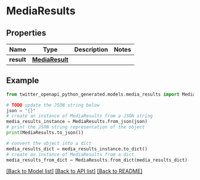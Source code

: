 # MediaResults


## Properties

Name | Type | Description | Notes
------------ | ------------- | ------------- | -------------
**result** | [**MediaResult**](MediaResult.md) |  | 

## Example

```python
from twitter_openapi_python_generated.models.media_results import MediaResults

# TODO update the JSON string below
json = "{}"
# create an instance of MediaResults from a JSON string
media_results_instance = MediaResults.from_json(json)
# print the JSON string representation of the object
print(MediaResults.to_json())

# convert the object into a dict
media_results_dict = media_results_instance.to_dict()
# create an instance of MediaResults from a dict
media_results_from_dict = MediaResults.from_dict(media_results_dict)
```
[[Back to Model list]](../README.md#documentation-for-models) [[Back to API list]](../README.md#documentation-for-api-endpoints) [[Back to README]](../README.md)


